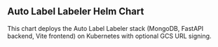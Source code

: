 ## Auto Label Labeler Helm Chart

This chart deploys the Auto Label Labeler stack (MongoDB, FastAPI backend, Vite frontend) on Kubernetes with optional GCS URL signing.

